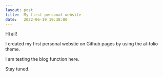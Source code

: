 ```yaml
---
layout: post
title:  My first personal website
date:   2022-06-19 19:38:00
---
```


Hi all!

I created my first personal webstie on Github pages by using the al-folio theme. 

I am testing the blog function here.

Stay tuned.
